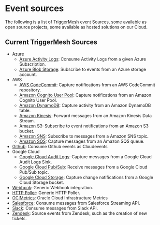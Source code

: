 # Event sources

The following is a list of TriggerMesh event Sources, some available as open source projects, some available as hosted
solutions on our Cloud.

## Current TriggerMesh Sources

- Azure
    - [Azure Activity Logs](./azureactivitylogs.md): Consume Activity Logs from a given Azure Subscription.
    - [Azure Blob Storage](./azureblobstorage.md): Subscribe to events from an Azure storage account.
- AWS
    - [AWS CodeCommit](./awscodecommit.md): Capture notifications from an AWS CodeCommit repository.
    - [Amazon Cognito User Pool](./awscognitouserpool.md): Capture notifications from an Amazon Cognito User Pool.
    - [Amazon DynamoDB](./awsdynamodb.md): Capture activity from an Amazon DynamoDB table.
    - [Amazon Kinesis](./awskinesis.md): Forward messages from an Amazon Kinesis Data Stream.
    - [Amazon S3](./awss3.md): Subscribe to event notifications from an Amazon S3 bucket.
    - [Amazon SNS](./awssns.md): Subscribe to messages from a Amazon SNS topic.
    - [Amazon SQS](./awssqs.md): Capture messages from an Amazon SQS queue.
- [Github](./github.md): Consume Github events as Cloudevents
- Google Cloud
    - [Google Cloud Audit Logs](./googlecloudauditlogs.md): Capture messages from a Google Cloud Audit Logs Sink.
    - [Google Cloud Pub/Sub](./googlecloudpubsub.md): Receive messages from a Google Cloud Pub/Sub topic.
    - [Google Cloud Storage](./googlecloudstorage.md): Capture change notifications from a Google Cloud Storage bucket.
- [Webhook](./webhook.md): Generic Webhook integration.
- [HTTP Poller](./httppoller.md): Generic HTTP Poller.
- [OCIMetrics](./ocimetrics.md): Oracle Cloud Infrastructure Metrics
- [Salesforce](./salesforce.md): Consume messages from Salesforce Streaming API.
- [Slack](./slack.md): Consume messages from Slack API.
- [Zendesk](./zendesk.md): Source events from Zendesk, such as the creation of new tickets.

<!-- current known sources

awscodecommit
awscognito
awsdynamodb
awsiot
awskinesis
awssns
awsqs

azureactivitylogs
azureeventhub
azurestoragequeue

googlefirestore

mq

salesforce

solace
solacemqtt
-->
